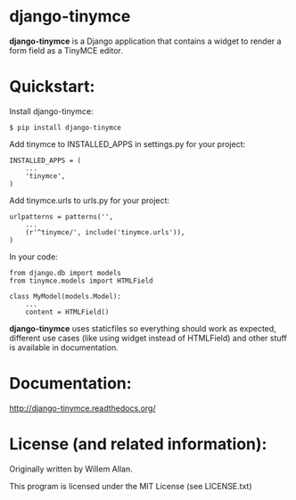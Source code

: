 django-tinymce
===

**django-tinymce** is a Django application that contains a widget to render a form field as a TinyMCE editor.

Quickstart:
===

Install django-tinymce:

    $ pip install django-tinymce

Add tinymce to INSTALLED_APPS in settings.py for your project:

    INSTALLED_APPS = (
        ...
        'tinymce',
    )

Add tinymce.urls to urls.py for your project:

    urlpatterns = patterns('',
        ...
        (r'^tinymce/', include('tinymce.urls')),
    )

In your code:

    from django.db import models
    from tinymce.models import HTMLField

    class MyModel(models.Model):
        ...
        content = HTMLField()

**django-tinymce** uses staticfiles so everything should work as expected, different use cases (like using widget instead of HTMLField) and other stuff is available in documentation.

Documentation:
===
http://django-tinymce.readthedocs.org/

License (and related information):
===
Originally written by Willem Allan.

This program is licensed under the MIT License (see LICENSE.txt)
